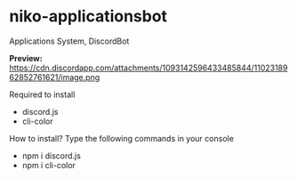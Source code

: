 # niko-applicationsbot
Applications System, DiscordBot

**Preview:** https://cdn.discordapp.com/attachments/1093142596433485844/1102318962852761621/image.png

Required to install
- discord.js
- cli-color

How to install?
Type the following commands in your console
- npm i discord.js
- npm i cli-color
